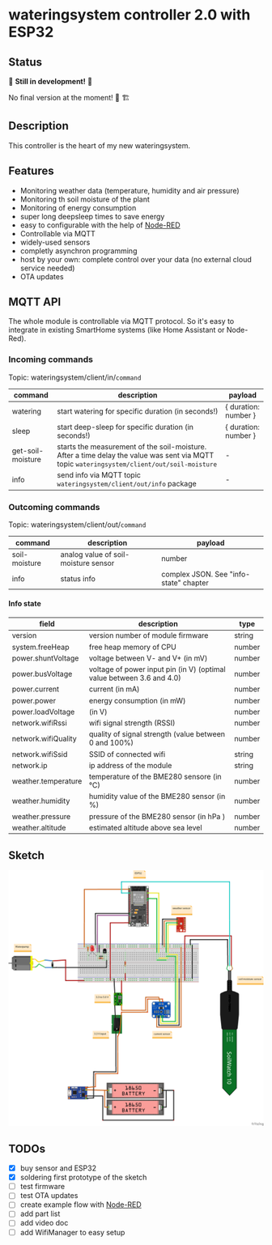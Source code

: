 # wateringsystem controller 2.0 with ESP32

## Status

:construction: **Still in development!** :construction:

No final version at the moment! :construction_worker: :building_construction:

## Description

This controller is the heart of my new wateringsystem.

## Features

- Monitoring weather data (temperature, humidity and air pressure)
- Monitoring th soil moisture of the plant
- Monitoring of energy consumption
- super long deepsleep times to save energy
- easy to configurable with the help of [Node-RED](https://nodered.org/)
- Controllable via MQTT
- widely-used sensors
- completly asynchron programming
- host by your own: complete control over your data (no external cloud service needed)
- OTA updates

## MQTT API

The whole module is controllable via MQTT protocol. So it's easy to integrate in existing SmartHome systems (like Home Assistant or Node-Red).

### Incoming commands

Topic: wateringsystem/client/in/`command`

| command           | description                                                                                                                                 | payload              |
| ----------------- | ------------------------------------------------------------------------------------------------------------------------------------------- | -------------------- |
| watering          | start watering for specific duration (in seconds!)                                                                                          | { duration: number } |
| sleep             | start deep-sleep for specific duration (in seconds!)                                                                                        | { duration: number } |
| get-soil-moisture | starts the measurement of the soil-moisture. After a time delay the value was sent via MQTT topic `wateringsystem/client/out/soil-moisture` | -                    |
| info              | send info via MQTT topic `wateringsystem/client/out/info` package                                                                           | -                    |

### Outcoming commands

Topic: wateringsystem/client/out/`command`

| command       | description                          | payload                                |
| ------------- | ------------------------------------ | -------------------------------------- |
| soil-moisture | analog value of soil-moisture sensor | number                                 |
| info          | status info                          | complex JSON. See "info-state" chapter |

#### Info state

| field               | description                                                           | type   |
| ------------------- | --------------------------------------------------------------------- | ------ |
| version             | version number of module firmware                                     | string |
| system.freeHeap     | free heap memory of CPU                                               | number |
| power.shuntVoltage  | voltage between V- and V+ (in mV)                                     | number |
| power.busVoltage    | voltage of power input pin (in V) (optimal value between 3.6 and 4.0) | number |
| power.current       | current (in mA)                                                       | number |
| power.power         | energy consumption (in mW)                                            | number |
| power.loadVoltage   | (in V)                                                                | number |
| network.wifiRssi    | wifi signal strength (RSSI)                                           | number |
| network.wifiQuality | quality of signal strength (value between 0 and 100%)                 | number |
| network.wifiSsid    | SSID of connected wifi                                                | string |
| network.ip          | ip address of the module                                              | string |
| weather.temperature | temperature of the BME280 sensore (in °C)                             | number |
| weather.humidity    | humidity value of the BME280 sensor (in %)                            | number |
| weather.pressure    | pressure of the BME280 sensor (in hPa )                               | number |
| weather.altitude    | estimated altitude above sea level                                    | number |

## Sketch

![sketch](/docs/sketch_bb.png)

## TODOs

- [x] buy sensor and ESP32
- [x] soldering first prototype of the sketch
- [ ] test firmware
- [ ] test OTA updates
- [ ] create example flow with [Node-RED](https://nodered.org/)
- [ ] add part list
- [ ] add video doc
- [ ] add WifiManager to easy setup
